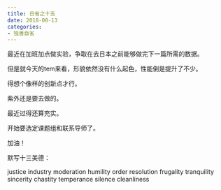 ```yaml
---
title: 日省之十五
date: 2018-08-13
categories:
- 独善自省
---
```


最近在加班加点做实验，争取在去日本之前能够做完下一篇所需的数据。

但是就今天的tem来看，形貌依然没有什么起色，性能倒是提升了不少。

得想个像样的创新点才行。

紫外还是要去做的。

最近过得还算充实。

开始要选定课题组和联系导师了。

加油！

默写十三美德：

justice industry moderation humility order resolution frugality tranquility sincerity chastity temperance silence cleanliness
